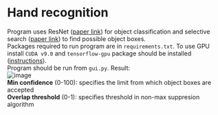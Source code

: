 # Hand recognition

Program uses ResNet ([paper link](https://arxiv.org/abs/1512.03385)) for object classification and selective search ([paper link](https://koen.me/research/pub/uijlings-ijcv2013-draft.pdf)) to find possible object boxes.<br/>
Packages required to run program are in `requirements.txt`. To use GPU install `CUDA v9.0` and `tensorflow-gpu` package should be installed ([instructions](https://www.tensorflow.org/install/)).<br/>
Program should be run from `gui.py`. Result:<br/>
![image](https://imgur.com/gnFQmqN) <br/>
**Min confidence** (0-100): specifies the limit from which object boxes are accepted <br/>
**Overlap threshold** (0-1): specifies threshold in non-max suppresion algorithm
